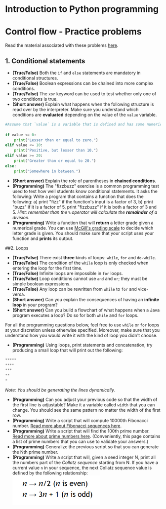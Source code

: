 # Introduction to Python programming

# Control flow - Practice problems

Read the material associated with these problems [here]().

## 1. Conditional statements

- __(True/False)__ Both the `if` and `else` statements are mandatory in conditional structures.
- __(True/False)__ Boolean expressions can be chained into more complex conditions.
- __(True/False)__ The `xor` keyword can be used to test whether only one of two conditions is true.
- __(Short answer)__ Explain what happens when the following structure is read over by the interpreter. Make sure you understand which conditions are __evaluated__ depending on the value of the `value` variable.

```python
#Assume that `value` is a variable that is defined and has some numerical value.

if value <= 0:
	print("Lesser than or equal to zero.")
elif value <= 10:
	print("Positive, but lesser than 10.")
elif value >= 20:
	print("Greater than or equal to 20.")
else:
	print("Somewhere in between.")
```
- __(Short answer)__ Explain the role of parentheses in __chained conditions__.
- __(Programming)__ The "fizzbuzz" exercise is a common programming test used to test how well students know conditional statements. It asks the following: Write a program that contains a function that does the following: a) print "fizz" if the function's input is a factor of 3, b) print "buzz" if it is a factor of 5, print "fizzbuzz" if it is both a factor of 3 and 5. _Hint: remember than the `%` operator will calculate the __remainder__ of a division._
- __(Programming)__ Write a function that will __return__ a letter grade given a numerical grade. You can use [McGill's grading scale]() to decide which letter grade is given. You should make sure that your script uses your function and __prints__ its output.

##2. Loops

- __(True/False)__ There exist __three__ kinds of loops: `while`, `for` and `do-while`.
- __(True/False)__ The condition of the `while` loop is only checked when entering the loop for the first time.
- __(True/False)__ Infinite loops are impossible in `for` loops.
- __(True/False)__ Loop conditions cannot use `and` and `or`; they must be simple boolean expressions.
- __(True/False)__ Any loop can be rewritten from `while` to `for` and vice-versa.
- __(Short answer)__ Can you explain the consequences of having an __infinite loop__ in your program?
- __(Short answer)__ Can you build a flowchart of what happens when a Java program executes a loop? Do so for both `while` and `for` loops.

For all the programming questions below, feel free to use `while` or `for` loops at your discretion unless otherwise specified. Moreover, make sure that you understand how you would write it with the kind of loop you didn't choose.

- __(Programming)__ Using loops, print statements and concatenation, try producing a small loop that will print out the following:

```python
*****
****
***
**
*
```

_Note: You should be generating the lines dynamically._

- __(Programming)__ Can you adjust your previous code so that the width of the first line is adjustable? Make it a variable called `width` that you can change. You should see the same pattern no matter the width of the first row.
- __(Programming)__ Write a script that will compute 10000th Fibonacci number. [Read more about Fibonacci sequences here](https://www.mathsisfun.com/numbers/fibonacci-sequence.html).
- __(Programming)__ Write a script that will find the 100th prime number. [Read more about prime numbers here](https://www.mathsisfun.com/prime_numbers.html). (Conveniently, this page contains a list of prime numbers that you can use to validate your answers.)
- __(Programming)__ Generalize the previous script so that you can generate the Nth prime number.
- __(Programming)__ Write a script that will, given a seed integer N, print all the numbers part of the _Collatz sequence_ starting from N. If you have a current value `n` in your sequence, the next Collatz sequence value is defined by the following relationship:
![Collatz relationship](assets/collatz.PNG)

